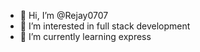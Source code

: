 - 👋 Hi, I’m @Rejay0707
- 👀 I’m interested in full stack development
- 🌱 I’m currently learning express
  


<!---
Rejay0707/Rejay0707 is a ✨ special ✨ repository because its `README.md` (this file) appears on your GitHub profile.
You can click the Preview link to take a look at your changes.
--->
